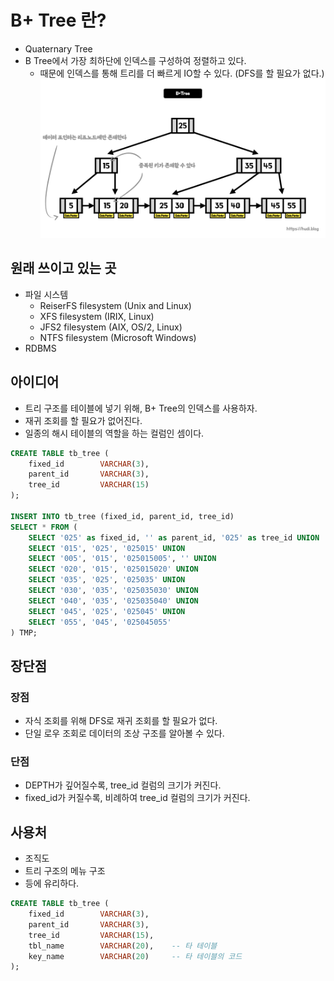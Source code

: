 # B+ Tree 란?
- Quaternary Tree
- B Tree에서 가장 최하단에 인덱스를 구성하여 정렬하고 있다.
    - 때문에 인덱스를 통해 트리를 더 빠르게 IO할 수 있다. (DFS를 할 필요가 없다.)
![b+tree](../img/b%2Btree.png)

## 원래 쓰이고 있는 곳
- 파일 시스템
    - ReiserFS filesystem (Unix and Linux)
    - XFS filesystem (IRIX, Linux)
    - JFS2 filesystem (AIX, OS/2, Linux)
    - NTFS filesystem (Microsoft Windows)
- RDBMS

## 아이디어
- 트리 구조를 테이블에 넣기 위해, B+ Tree의 인덱스를 사용하자.
- 재귀 조회를 할 필요가 없어진다.
- 일종의 해시 테이블의 역할을 하는 컬럼인 셈이다.

```sql
CREATE TABLE tb_tree (
    fixed_id        VARCHAR(3),
    parent_id       VARCHAR(3),
    tree_id         VARCHAR(15)
);

INSERT INTO tb_tree (fixed_id, parent_id, tree_id)
SELECT * FROM (
    SELECT '025' as fixed_id, '' as parent_id, '025' as tree_id UNION
    SELECT '015', '025', '025015' UNION
    SELECT '005', '015', '025015005', '' UNION
    SELECT '020', '015', '025015020' UNION
    SELECT '035', '025', '025035' UNION
    SELECT '030', '035', '025035030' UNION
    SELECT '040', '035', '025035040' UNION
    SELECT '045', '025', '025045' UNION
    SELECT '055', '045', '025045055'
) TMP;
```

## 장단점
### 장점
- 자식 조회를 위해 DFS로 재귀 조회를 할 필요가 없다.
- 단일 로우 조회로 데이터의 조상 구조를 알아볼 수 있다.

### 단점
- DEPTH가 깊어질수록, tree_id 컬럼의 크기가 커진다.
- fixed_id가 커질수록, 비례하여 tree_id 컬럼의 크기가 커진다.

## 사용처
- 조직도
- 트리 구조의 메뉴 구조
- 등에 유리하다.

```sql
CREATE TABLE tb_tree (
    fixed_id        VARCHAR(3),
    parent_id       VARCHAR(3),
    tree_id         VARCHAR(15),
    tbl_name        VARCHAR(20),    -- 타 테이블
    key_name        VARCHAR(20)     -- 타 테이블의 코드
);
```
